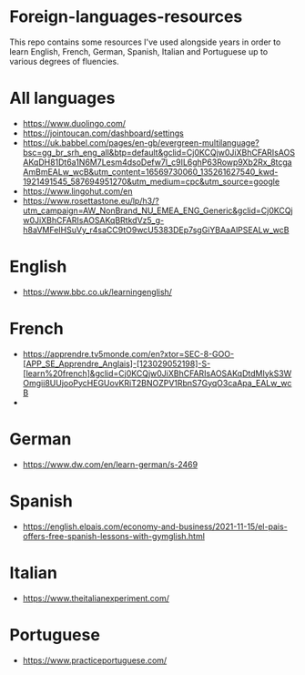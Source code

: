 # Foreign-languages-resources

This repo contains some resources I've used alongside years in order to learn English, French, German, Spanish, Italian and Portuguese up to various degrees of fluencies.

# All languages

- https://www.duolingo.com/
- https://jointoucan.com/dashboard/settings
- https://uk.babbel.com/pages/en-gb/evergreen-multilanguage?bsc=gg_br_srh_eng_all&btp=default&gclid=Cj0KCQjw0JiXBhCFARIsAOSAKqDH81Dt6a1N6M7Lesm4dsoDefw7I_c9IL6ghP63Rowp9Xb2Rx_8tcgaAmBmEALw_wcB&utm_content=16569730060_135261627540_kwd-1921491545_587694951270&utm_medium=cpc&utm_source=google
- https://www.lingohut.com/en
- https://www.rosettastone.eu/lp/h3/?utm_campaign=AW_NonBrand_NU_EMEA_ENG_Generic&gclid=Cj0KCQjw0JiXBhCFARIsAOSAKqBRtkdVz5_g-h8aVMFeIHSuVy_r4saCC9tO9wcU5383DEp7sgGiYBAaAlPSEALw_wcB

# English
- https://www.bbc.co.uk/learningenglish/

# French
- https://apprendre.tv5monde.com/en?xtor=SEC-8-GOO-[APP_SE_Apprendre_Anglais]-[123029052198]-S-[learn%20french]&gclid=Cj0KCQjw0JiXBhCFARIsAOSAKqDtdMIykS3WOmgii8UUjooPycHEGUovKRiT2BNOZPV1RbnS7GyqO3caApa_EALw_wcB
- 
# German
- https://www.dw.com/en/learn-german/s-2469

# Spanish
- https://english.elpais.com/economy-and-business/2021-11-15/el-pais-offers-free-spanish-lessons-with-gymglish.html

# Italian
- https://www.theitalianexperiment.com/

# Portuguese
- https://www.practiceportuguese.com/
